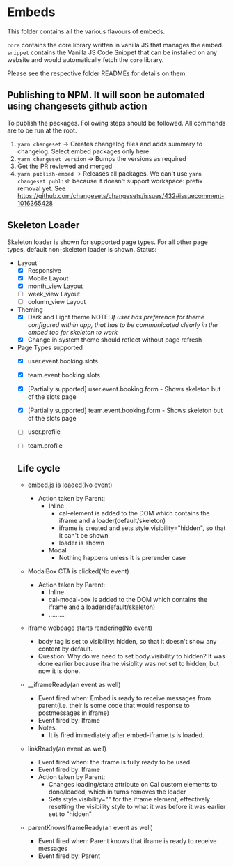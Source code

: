 # Embeds

This folder contains all the various flavours of embeds.

`core` contains the core library written in vanilla JS that manages the embed.
`snippet` contains the Vanilla JS Code Snippet that can be installed on any website and would automatically fetch the `core` library.

Please see the respective folder READMEs for details on them.

## Publishing to NPM. It will soon be automated using changesets github action

To publish the packages. Following steps should be followed. All commands are to be run at the root.

1. `yarn changeset` -> Creates changelog files and adds summary to changelog. Select embed packages only here.
2. `yarn changeset version` -> Bumps the versions as required
3. Get the PR reviewed and merged
4. `yarn publish-embed` -> Releases all packages. We can't use `yarn changeset publish` because it doesn't support workspace: prefix removal yet. See https://github.com/changesets/changesets/issues/432#issuecomment-1016365428

## Skeleton Loader

Skeleton loader is shown for supported page types. For all other page types, default non-skeleton loader is shown.
Status:
- Layout
  - [x] Responsive
  - [x] Mobile Layout
  - [x] month_view Layout
  - [ ] week_view Layout
  - [ ] column_view Layout
- Theming
  - [x] Dark and Light theme
      NOTE: _If user has preference for theme configured within app, that has to be communicated clearly in the embed too for skeleton to work_
  - [x] Change in system theme should reflect without page refresh
- Page Types supported
  - [x] user.event.booking.slots
  - [x] team.event.booking.slots
  - [x] [Partially supported] user.event.booking.form - Shows skeleton but of the slots page
  - [x] [Partially supported] team.event.booking.form - Shows skeleton but of the slots page
  - [ ] user.profile
  - [ ] team.profile


  ## Life cycle
  - embed.js is loaded(No event)
    - Action taken by Parent: 
      - Inline
        - cal-element is added to the DOM which contains the iframe and a loader(default/skeleton)
        - iframe is created and sets style.visibility="hidden", so that it can't be shown
        - loader is shown
      - Modal
        - Nothing happens unless it is prerender case
  
  - ModalBox CTA is clicked(No event)
    - Action taken by Parent:
      - Inline
       - cal-modal-box is added to the DOM which contains the iframe and a loader(default/skeleton)
       - .........
  - iframe webpage starts rendering(No event)
    - body tag is set to visibility: hidden, so that it doesn't show any content by default.
    - Question: Why do we need to set body.visibility to hidden? It was done earlier because iframe.visiblity was not set to hidden, but now it is done.

  - __iframeReady(an event as well)
    - Event fired when: Embed is ready to receive messages from parent(i.e. their is some code that would response to postmessages in iframe)
    - Event fired by: Iframe
    - Notes:
      - It is fired immediately after embed-iframe.ts is loaded.

  - linkReady(an event as well)
    - Event fired when: the iframe is fully ready to be used.
    - Event fired by: Iframe
    - Action taken by Parent: 
      - Changes loading/state attribute on Cal custom elements to done/loaded, which in turns removes the loader
      - Sets style.visibility="" for the iframe element, effectively resetting the visibility style to what it was before it was earlier set to "hidden"
  
  - parentKnowsIframeReady(an event as well)
    - Event fired when: Parent knows that iframe is ready to receive messages
    - Event fired by: Parent
    